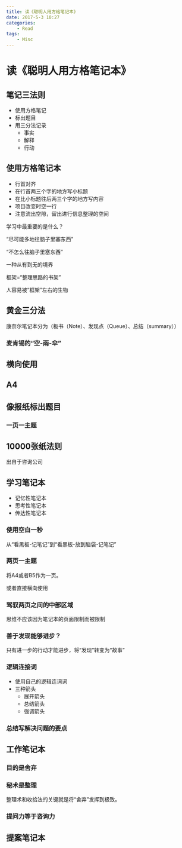 ```yaml
---
title: 读《聪明人用方格笔记本》
date: 2017-5-3 10:27
categories:
	- Read
tags:
	- Misc
---
```

# 读《聪明人用方格笔记本》

## 笔记三法则



* 使用方格笔记
* 标出题目
* 用三分法记录
  * 事实
  * 解释
  * 行动

## 使用方格笔记本

* 行首对齐
* 在行首两三个字的地方写小标题
* 在比小标题往后两三个字的地方写内容
* 项目改变时空一行
* 注意流出空隙，留出进行信息整理的空间

学习中最重要的是什么？

“尽可能多地往脑子里塞东西”

“不怎么往脑子里塞东西”

一种从有到无的境界

框架=“整理思路的书架”

人容易被“框架”左右的生物



## 黄金三分法



康奈尔笔记本分为（板书（Note）、发现点（Queue）、总结（summary））

### 麦肯锡的“空-雨-伞”





## 横向使用



## A4

## 像报纸标出题目

### 一页一主题



## 10000张纸法则

出自于咨询公司



## 学习笔记本

* 记忆性笔记本
* 思考性笔记本
* 传达性笔记本

### 使用空白一秒

从“看黑板-记笔记”到“看黑板-放到脑袋-记笔记”

### 两页一主题

将A4或者B5作为一页。

或者直接横向使用

### 驾驭两页之间的中部区域

思维不应该因为笔记本的页面限制而被限制

### 善于发现能够进步？

只有进一步的行动才能进步，将“发现”转变为“故事”

### 逻辑连接词

* 使用自己的逻辑连词词
* 三种箭头
  * 展开箭头
  * 总结箭头
  * 强调箭头

### 总结写解决问题的要点



## 工作笔记本

### 目的是舍弃



### 秘术是整理

整理术和收拾法的关键就是将“舍弃”发挥到极致。

### 提问力等于咨询力





## 提案笔记本

